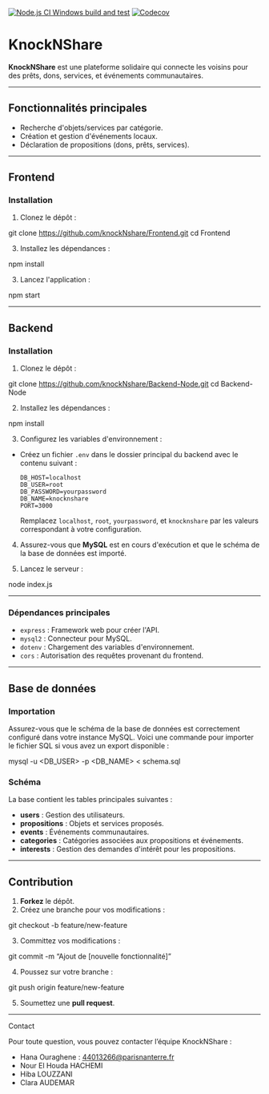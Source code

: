 [![Node.js CI Windows build and test](https://github.com/DevOps-CH3/Backend-Node/actions/workflows/node-ci.yml/badge.svg?branch=develop)](https://github.com/DevOps-CH3/Backend-Node/actions/workflows/node-ci.yml/)
[![Codecov](https://codecov.io/gh/DevOps-CH3/Backend-Node/branch/develop/graph/badge.svg)](https://codecov.io/gh/DevOps-CH3/Backend-Node)



# KnockNShare

**KnockNShare** est une plateforme solidaire qui connecte les voisins pour des prêts, dons, services, et événements communautaires.

---

## Fonctionnalités principales

- Recherche d'objets/services par catégorie.
- Création et gestion d'événements locaux.
- Déclaration de propositions (dons, prêts, services).

---

## **Frontend**

### **Installation**

1. Clonez le dépôt :

  git clone https://github.com/knockNshare/Frontend.git
  cd Frontend

3. Installez les dépendances :

npm install

3. Lancez l'application :

npm start

---

## **Backend**

### **Installation**

1. Clonez le dépôt :

git clone https://github.com/knockNshare/Backend-Node.git
cd Backend-Node

2. Installez les dépendances :

npm install

3. Configurez les variables d'environnement :
- Créez un fichier `.env` dans le dossier principal du backend avec le contenu suivant :

  ```
  DB_HOST=localhost
  DB_USER=root
  DB_PASSWORD=yourpassword
  DB_NAME=knocknshare
  PORT=3000
  ```

  Remplacez `localhost`, `root`, `yourpassword`, et `knocknshare` par les valeurs correspondant à votre configuration.

4. Assurez-vous que **MySQL** est en cours d'exécution et que le schéma de la base de données est importé.

5. Lancez le serveur :

node index.js

---

### **Dépendances principales**

- `express` : Framework web pour créer l'API.
- `mysql2` : Connecteur pour MySQL.
- `dotenv` : Chargement des variables d'environnement.
- `cors` : Autorisation des requêtes provenant du frontend.

---

## **Base de données**

### **Importation**

Assurez-vous que le schéma de la base de données est correctement configuré dans votre instance MySQL. Voici une commande pour importer le fichier SQL si vous avez un export disponible :

mysql -u <DB_USER> -p <DB_NAME> < schema.sql

### **Schéma**

La base contient les tables principales suivantes :

- **users** : Gestion des utilisateurs.
- **propositions** : Objets et services proposés.
- **events** : Événements communautaires.
- **categories** : Catégories associées aux propositions et événements.
- **interests** : Gestion des demandes d'intérêt pour les propositions.

---

## Contribution

1. **Forkez** le dépôt.
2. Créez une branche pour vos modifications :

git checkout -b feature/new-feature

3. Committez vos modifications :

git commit -m “Ajout de [nouvelle fonctionnalité]”

4. Poussez sur votre branche :

git push origin feature/new-feature

5. Soumettez une **pull request**.

---


Contact

Pour toute question, vous pouvez contacter l’équipe KnockNShare :
- Hana Ouraghene : 44013266@parisnanterre.fr
- Nour El Houda HACHEMI
- Hiba LOUZZANI
- Clara AUDEMAR

